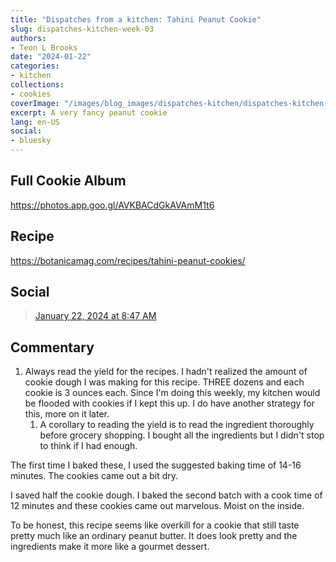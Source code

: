 ```yaml
---
title: "Dispatches from a kitchen: Tahini Peanut Cookie"
slug: dispatches-kitchen-week-03
authors:
- Teon L Brooks
date: "2024-01-22"
categories:
- kitchen
collections:
- cookies
coverImage: "/images/blog_images/dispatches-kitchen/dispatches-kitchen-week-03.jpg"
excerpt: A very fancy peanut cookie
lang: en-US
social:
- bluesky
---
```

<script> import Callout from '$lib/components/Callout.svelte'; </script>

<Callout>
<h2>Full Cookie Album</h2>

<https://photos.app.goo.gl/AVKBACdGkAVAmM1t6>
</Callout>

## Recipe

<https://botanicamag.com/recipes/tahini-peanut-cookies/>

## Social

<blockquote class="bluesky-embed" data-bluesky-uri="at://did:plc:yl7wcldipsfnjdww2jg5mnrv/app.bsky.feed.post/3kjl6djrz222b" data-bluesky-cid="bafyreiaeq5iddd5qkdgzg4n3ysy6fruchxdk2ixkjty55yolsmr6ydzi2y"><a href="https://bsky.app/profile/did:plc:yl7wcldipsfnjdww2jg5mnrv/post/3kjl6djrz222b?ref_src=embed">January 22, 2024 at 8:47 AM</a></blockquote>

## Commentary

1. Always read the yield for the recipes. I hadn't realized the amount of cookie dough I was making for this recipe. THREE dozens and each cookie is 3 ounces each. Since I'm doing this weekly, my kitchen would be flooded with cookies if I kept this up. I do have another strategy for this, more on it later.
   1. A corollary to reading the yield is to read the ingredient thoroughly before grocery shopping. I bought all the ingredients but I didn't stop to think if I had enough.


The first time I baked these, I used the suggested baking time of 14-16 minutes. The cookies came out a bit dry.

I saved half the cookie dough. I baked the second batch with a cook time of 12 minutes and these cookies came out marvelous. Moist on the inside.

To be honest, this recipe seems like overkill for a cookie that still taste pretty much like an ordinary peanut butter. It does look pretty and the ingredients make it more like a gourmet dessert.
